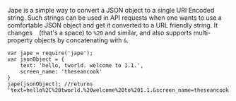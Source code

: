Jape is a simple way to convert a JSON object to a single URI Encoded string. Such strings can be used in API requests when one wants to use a comfortable JSON object and get it converted to a URL friendly string. It changes ` ` (that's a space) to `%20` and similar, and also supports multi-property objects by concatenating with `&`.

    var jape = require('jape');
    var jsonObject = {
        text: 'hello, tworld. welcome to 1.1.',
        screen_name: 'theseancook'
    }
    jape(jsonObject); //returns 'text=hello%2C%20tworld.%20welcome%20to%201.1.&screen_name=theseancook'
